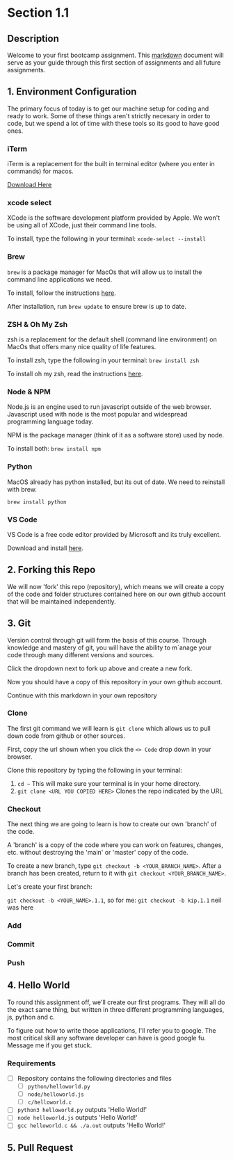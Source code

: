 # Section 1.1

## Description

Welcome to your first bootcamp assignment. This [markdown](https://en.wikipedia.org/wiki/Markdown) document will serve as your guide through this first section of assignments and all future assignments.

## 1. Environment Configuration

The primary focus of today is to get our machine setup for coding and ready to work. Some of these things aren't strictly necesary in order to code, but we spend a lot of time with these tools so its good to have good ones.

### iTerm

iTerm is a replacement for the built in terminal editor (where you enter in commands) for macos.

[Download Here](https://iterm2.com/downloads.html)

### xcode select

XCode is the software development platform provided by Apple. We won't be using all of XCode, just their command line tools.

To install, type the following in your terminal: `xcode-select --install`

### Brew

`brew` is a package manager for MacOs that will allow us to install the command line applications we need.

To install, follow the instructions [here](https://brew.sh).

After installation, run `brew update` to ensure brew is up to date.

### ZSH & Oh My Zsh

zsh is a replacement for the default shell (command line environment) on MacOs that offers many nice quality of life features.

To install zsh, type the following in your terminal: `brew install zsh`

To install oh my zsh, read the instructions [here](https://ohmyz.sh/#install).

### Node & NPM

Node.js is an engine used to run javascript outside of the web browser. Javascript used with node is the most popular and widespread programming language today.

NPM is the package manager (think of it as a software store) used by node.

To install both: `brew install npm`

### Python

MacOS already has python installed, but its out of date. We need to reinstall with brew.

`brew install python`

### VS Code

VS Code is a free code editor provided by Microsoft and its truly excellent.

Download and install [here](https://code.visualstudio.com).

## 2. Forking this Repo

We will now 'fork' this repo (repository), which means we will create a copy of the code and folder structures contained here on our own github account that will be maintained independently.

## 3. Git

Version control through git will form the basis of this course. Through knowledge and mastery of git, you will have the ability to m`anage your code through many different versions and sources.

Click the dropdown next to fork up above and create a new fork.

Now you should have a copy of this repository in your own github account.

Continue with this markdown in your own repository

### Clone

The first git command we will learn is `git clone` which allows us to pull down code from github or other sources.

First, copy the url shown when you click the `<> Code` drop down in your browser.

Clone this repository by typing the following in your terminal:

1. `cd ~` This will make sure your terminal is in your home directory.
2. `git clone <URL YOU COPIED HERE>` Clones the repo indicated by the URL

### Checkout

The next thing we are going to learn is how to create our own 'branch' of the code.

A 'branch' is a copy of the code where you can work on features, changes, etc. without destroying the 'main' or 'master' copy of the code.

To create a new branch, type `git checkout -b <YOUR_BRANCH_NAME>`. After a branch has been created, return to it with `git checkout <YOUR_BRANCH_NAME>`.

Let's create your first branch:

`git checkout -b <YOUR_NAME>.1.1`, so for me: `git checkout -b kip.1.1`
neil was here
### Add

### Commit

### Push

## 4. Hello World

To round this assignment off, we'll create our first programs. They will all do the exact same thing, but written in three different programming languages, js, python and c.

To figure out how to write those applications, I'll refer you to google. The most critical skill any software developer can have is good google fu. Message me if you get stuck.

### Requirements

- [ ] Repository contains the following directories and files
    - [ ] `python/helloworld.py`
    - [ ] `node/helloworld.js`
    - [ ] `c/helloworld.c`
- [ ] `python3 helloworld.py` outputs 'Hello World!'
- [ ] `node helloworld.js` outputs 'Hello World!'
- [ ] `gcc helloworld.c && ./a.out` outputs 'Hello World!'

## 5. Pull Request